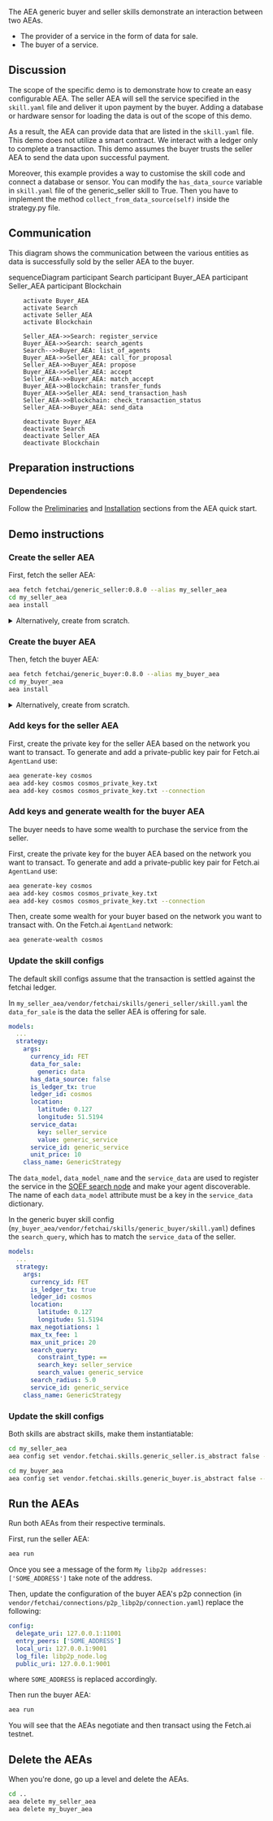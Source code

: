 The AEA generic buyer and seller skills demonstrate an interaction between two AEAs.

* The provider of a service in the form of data for sale.
* The buyer of a service.

## Discussion

The scope of the specific demo is to demonstrate how to create an easy configurable AEA. The seller AEA will sell the service specified in the `skill.yaml` file and deliver it upon payment by the buyer. Adding a database or hardware sensor for loading the data is out of the scope of this demo.

As a result, the AEA can provide data that are listed in the `skill.yaml` file. This demo does not utilize a smart contract. We interact with a ledger only to complete a transaction. This demo assumes the buyer
trusts the seller AEA to send the data upon successful payment.

Moreover, this example provides a way to customise the skill code and connect a database or sensor. You can modify the `has_data_source` variable in `skill.yaml` file of the generic_seller skill to True. Then you have to implement the method `collect_from_data_source(self)` inside the strategy.py file.

## Communication

This diagram shows the communication between the various entities as data is successfully sold by the seller AEA to the buyer. 

<div class="mermaid">
    sequenceDiagram
        participant Search
        participant Buyer_AEA
        participant Seller_AEA
        participant Blockchain
    
        activate Buyer_AEA
        activate Search
        activate Seller_AEA
        activate Blockchain
        
        Seller_AEA->>Search: register_service
        Buyer_AEA->>Search: search_agents
        Search-->>Buyer_AEA: list_of_agents
        Buyer_AEA->>Seller_AEA: call_for_proposal
        Seller_AEA->>Buyer_AEA: propose
        Buyer_AEA->>Seller_AEA: accept
        Seller_AEA->>Buyer_AEA: match_accept
        Buyer_AEA->>Blockchain: transfer_funds
        Buyer_AEA->>Seller_AEA: send_transaction_hash
        Seller_AEA->>Blockchain: check_transaction_status
        Seller_AEA->>Buyer_AEA: send_data
        
        deactivate Buyer_AEA
        deactivate Search
        deactivate Seller_AEA
        deactivate Blockchain
       
</div>

## Preparation instructions
 
### Dependencies

Follow the <a href="../quickstart/#preliminaries">Preliminaries</a> and <a href="../quickstart/#installation">Installation</a> sections from the AEA quick start.

## Demo instructions

### Create the seller AEA

First, fetch the seller AEA:
``` bash
aea fetch fetchai/generic_seller:0.8.0 --alias my_seller_aea
cd my_seller_aea
aea install
```

<details><summary>Alternatively, create from scratch.</summary>
<p>

The following steps create the seller from scratch:
``` bash
aea create my_seller_aea
cd my_seller_aea
aea add connection fetchai/p2p_libp2p:0.8.0
aea add connection fetchai/soef:0.7.0
aea add connection fetchai/ledger:0.4.0
aea add skill fetchai/generic_seller:0.11.0
aea install
aea config set agent.default_connection fetchai/p2p_libp2p:0.8.0
```

In `my_seller_aea/aea-config.yaml` add 
``` yaml
default_routing:
  fetchai/ledger_api:0.3.0: fetchai/ledger:0.4.0
  fetchai/oef_search:0.5.0: fetchai/soef:0.7.0
```

</p>
</details>

### Create the buyer AEA

Then, fetch the buyer AEA:
``` bash
aea fetch fetchai/generic_buyer:0.8.0 --alias my_buyer_aea
cd my_buyer_aea
aea install
```

<details><summary>Alternatively, create from scratch.</summary>
<p>

The following steps create the buyer from scratch:
``` bash
aea create my_buyer_aea
cd my_buyer_aea
aea add connection fetchai/p2p_libp2p:0.8.0
aea add connection fetchai/soef:0.7.0
aea add connection fetchai/ledger:0.4.0
aea add skill fetchai/generic_buyer:0.10.0
aea install
aea config set agent.default_connection fetchai/p2p_libp2p:0.8.0
```

In `my_buyer_aea/aea-config.yaml` add 
``` yaml
default_routing:
  fetchai/ledger_api:0.3.0: fetchai/ledger:0.4.0
  fetchai/oef_search:0.5.0: fetchai/soef:0.7.0
```

</p>
</details>


### Add keys for the seller AEA

First, create the private key for the seller AEA based on the network you want to transact. To generate and add a private-public key pair for Fetch.ai `AgentLand` use:
``` bash
aea generate-key cosmos
aea add-key cosmos cosmos_private_key.txt
aea add-key cosmos cosmos_private_key.txt --connection
```

### Add keys and generate wealth for the buyer AEA

The buyer needs to have some wealth to purchase the service from the seller.

First, create the private key for the buyer AEA based on the network you want to transact. To generate and add a private-public key pair for Fetch.ai `AgentLand` use:
``` bash
aea generate-key cosmos
aea add-key cosmos cosmos_private_key.txt
aea add-key cosmos cosmos_private_key.txt --connection
```

Then, create some wealth for your buyer based on the network you want to transact with. On the Fetch.ai `AgentLand` network:
``` bash
aea generate-wealth cosmos
```

### Update the skill configs

The default skill configs assume that the transaction is settled against the fetchai ledger.

In `my_seller_aea/vendor/fetchai/skills/generi_seller/skill.yaml` the `data_for_sale` is the data the seller AEA is offering for sale.
``` yaml
models:
  ...
  strategy:
    args:
      currency_id: FET
      data_for_sale:
        generic: data
      has_data_source: false
      is_ledger_tx: true
      ledger_id: cosmos
      location:
        latitude: 0.127
        longitude: 51.5194
      service_data:
        key: seller_service
        value: generic_service
      service_id: generic_service
      unit_price: 10
    class_name: GenericStrategy
```
The `data_model`, `data_model_name` and the `service_data` are used to register the service in the <a href="../simple-oef">SOEF search node</a> and make your agent discoverable. The name of each `data_model` attribute must be a key in the `service_data` dictionary.

In the generic buyer skill config (`my_buyer_aea/vendor/fetchai/skills/generic_buyer/skill.yaml`) defines the `search_query`, which has to match the `service_data` of the seller.

``` yaml
models:
  ...
  strategy:
    args:
      currency_id: FET
      is_ledger_tx: true
      ledger_id: cosmos
      location:
        latitude: 0.127
        longitude: 51.5194
      max_negotiations: 1
      max_tx_fee: 1
      max_unit_price: 20
      search_query:
        constraint_type: ==
        search_key: seller_service
        search_value: generic_service
      search_radius: 5.0
      service_id: generic_service
    class_name: GenericStrategy
```

### Update the skill configs

Both skills are abstract skills, make them instantiatable:

``` bash
cd my_seller_aea
aea config set vendor.fetchai.skills.generic_seller.is_abstract false --type bool
```

``` bash
cd my_buyer_aea
aea config set vendor.fetchai.skills.generic_buyer.is_abstract false --type bool
```

## Run the AEAs

Run both AEAs from their respective terminals.

First, run the seller AEA:

``` bash
aea run
```

Once you see a message of the form `My libp2p addresses: ['SOME_ADDRESS']` take note of the address.

Then, update the configuration of the buyer AEA's p2p connection (in `vendor/fetchai/connections/p2p_libp2p/connection.yaml`) replace the following:

``` yaml
config:
  delegate_uri: 127.0.0.1:11001
  entry_peers: ['SOME_ADDRESS']
  local_uri: 127.0.0.1:9001
  log_file: libp2p_node.log
  public_uri: 127.0.0.1:9001
```

where `SOME_ADDRESS` is replaced accordingly.

Then run the buyer AEA:
``` bash
aea run
```

You will see that the AEAs negotiate and then transact using the Fetch.ai testnet.

## Delete the AEAs
When you're done, go up a level and delete the AEAs.
``` bash 
cd ..
aea delete my_seller_aea
aea delete my_buyer_aea
```
